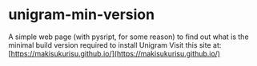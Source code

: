 ﻿# unigram-min-version

A simple web page (with pysript, for some reason) to find out what is the minimal build version required to install Unigram
Visit this site at: [https://makisukurisu.github.io/](https://makisukurisu.github.io/)
